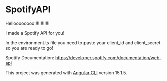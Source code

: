 # SpotifyAPI

Helloooooooo!!!!!!!!!!!!

I made a Spotify API for you!

In the environment.ts file you need to paste your client_id and client_secret so you are ready to go!

Spotify Documentation: https://developer.spotify.com/documentation/web-api

This project was generated with [Angular CLI](https://github.com/angular/angular-cli) version 15.1.5.


